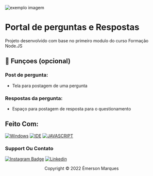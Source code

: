 <img src="exemplo-image.png" alt="exemplo imagem">

# Portal de perguntas e Respostas

Projeto desenvolvido com base no primeiro modulo do curso Formação Node.JS 

## 🔧 Funçoes (opcional)

### Post de pergunta:
- Tela para postagem de uma pergunta

### Respostas da pergunta:
- Espaço para postagem de resposta para o questionamento

## Feito Com:
[![Windows](https://img.shields.io/badge/Windows-0078D6?style=for-the-badge&logo=windows&logoColor=white)](https://www.microsoft.com/pt-br/windows/get-windows-10)
[![IDE](https://img.shields.io/badge/Visual_studio_code-0078D4?style=for-the-badge&logo=visual%20studio%20code&logoColor=white)](https://code.visualstudio.com/)
[![JAVASCRIPT](https://img.shields.io/badge/JavaScript-F7DF1E?style=for-the-badge&logo=javascript&logoColor=black)](https://developer.mozilla.org/pt-BR/docs/Web/JavaScript)


### Support Ou Contato

[![Instagram Badge](https://img.shields.io/badge/Instagram-E4405F?style=for-the-badge&logo=instagram&logoColor=white)](https://www.instagram.com/_cordeiroe/)
[![Linkedin](https://img.shields.io/badge/LinkedIn-0077B5?style=for-the-badge&logo=linkedin&logoColor=white)](https://www.linkedin.com/in/cordeiroe/)

<p align="center">Copyright © 2022 Émerson Marques</p>
